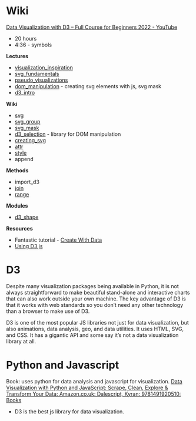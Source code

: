 # Wiki  
[Data Visualization with D3 – Full Course for Beginners 2022 - YouTube](https://www.youtube.com/watch?v=xkBheRZTkaw)
* 20 hours
* 4:36 - symbols

**Lectures**
* [visualization_inspiration](visualization_inspiration.md)
* [svg_fundamentals](svg_fundamentals.md)
* [pseudo_visualizations](pseudo_visualizations.md)
* [dom_manipulation](dom_manipulation.md) - creating svg elements with js, svg mask
* [d3_intro](d3_intro.md)

**Wiki**
* [svg](svg.md)
* [svg_group](svg_group.md)
* [svg_mask](svg_mask.md)
* [d3_selection](d3_selection.md) - library for DOM manipulation
* [creating_svg](creating_svg.md)
* [attr](attr.md)
* [style](style.md)
* append

**Methods**
* import_d3
* [join](join.md)
* [range](range.md)

**Modules**
* [d3_shape](d3_shape.md)


**Resources**
* Fantastic tutorial - [Create With Data](https://www.d3indepth.com/)
* [Using D3.js](http://using-d3js.com/index.html)






# D3
Despite many visualization packages being available in Python, it is not always
straightforward to make beautiful stand-alone and interactive charts that can
also work outside your own machine. The key advantage of D3 is that it works
with web standards so you don’t need any other technology than a browser to
make use of D3.

D3 is one of the most popular JS libraries not just for data visualization, but
also animations, data analysis, geo, and data utilities. It uses HTML, SVG, and
CSS. It has a gigantic API and some say it’s not a data visualization library
at all.


# Python and Javascript
Book: uses python for data analysis and javascript for visualization.
[Data Visualization with Python and JavaScript: Scrape, Clean, Explore & Transform Your Data: Amazon.co.uk: Dalescript, Kyran: 9781491920510: Books](https://www.amazon.co.uk/Data-Visualization-Python-JavaScript-Kyran/dp/1491920513)

* D3 is the best js library for data visualization.



